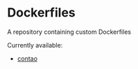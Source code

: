 # Dockerfiles
A repository containing custom Dockerfiles

Currently available:
  - [contao](https://github.com/SvenMoehlmann/Dockerfiles/tree/master/contao)
